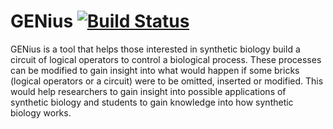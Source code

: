 GENius [![Build Status](https://circleci-badges.herokuapp.com/offerijns/genius/df82773234f9df260c4f35777c639ed807744bb4
)](https://circleci.com/gh/offerijns/genius/)
=================

GENius is a tool that helps those interested in synthetic biology build a circuit of logical operators to control a biological process. These processes can be modified to gain insight into what would happen if some bricks (logical operators or a circuit) were to be omitted, inserted or modified. This would help researchers to gain insight into possible applications of synthetic biology and students to gain knowledge into how synthetic biology works.
